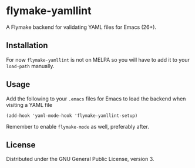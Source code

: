 # flymake-yamllint
A Flymake backend for validating YAML files for Emacs (26+).

## Installation
For now `flymake-yamllint` is not on MELPA so you will have to add it to your `load-path` manually.

## Usage
Add the following to your `.emacs` files for Emacs to load the backend when visiting a YAML file

```elisp
(add-hook 'yaml-mode-hook 'flymake-yamllint-setup)
```

Remember to enable `flymake-mode` as well, preferably after.

## License

Distributed under the GNU General Public License, version 3.
